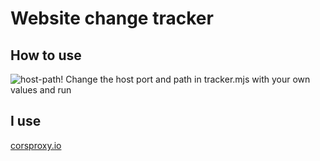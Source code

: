 # Website change tracker

## How to use
![host-path!](https://i.hizliresim.com/1uni11g.png)
Change the host port and path in tracker.mjs with your own values ​​and run

## I use
[corsproxy.io](https://corsproxy.io/)
